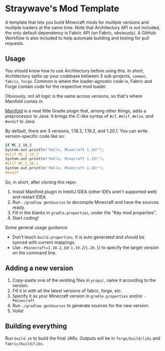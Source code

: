 Straywave's Mod Template
========================

A template that lets you build Minecraft mods for multiple versions and multiple loaders at the same time. Note that
Architectury API is *not* included, the only default dependency is Fabric API (on Fabric, obviously). A GitHub Workflow
is also included to help automate building and testing for pull requests.

## Usage

You should know how to use Architectury before using this. In short, Architectury splits up your codebase between 3
sub-projects, `common`, `fabric`, `forge`. Common is where the loader-agnostic code is, Fabric and Forge contain code
for the respective mod loader.

Obviously, not all logic is the same across versions, so that's where Manifold comes in.

[Manifold][1] is a neat little Gradle plugin that, among other things, adds a preprocessor to Java. It brings the C-like
syntax of `#if`, `#elif`, `#else`, and `#endif` to Java.

By default, there are 3 versions, 1.18.2, 1.19.2, and 1.20.1. You can write version-specific code like so:

```c
if MC_1_18_2
System.out.println("Hello, Minecraft 1.18!");
#elif MC_1_19_2
System.out.println("Hello, Minecraft 1.19!");
#elif MC_1_20_1
System.out.println("Hello, Minecraft 1.20!");
#endif
```

So, in short, after cloning this repo:

1. Install Manifold plugin in IntelliJ IDEA (other IDEs aren't supported well) and restart IDEA.
2. Run `./gradlew genSources` to decompile Minecraft and have the sources ready.
3. Fill in the blanks in `gradle.properties`, under the "Key mod properties".
4. Start coding!

Some general usage guidance:

- Don't touch `build.properties`. It is auto generated and should be synced with current mappings.
- Use `-Pminecraft=1.18.2`, (or `1.19.2`/`1.20.1`) to specify the target version on the command line.

## Adding a new version

1. Copy-paste one of the existing files in `props/`, name it according to the version.
2. Fill it in with all the latest versions of fabric, forge, etc.
3. Specify it as your Minecraft version in `gradle.properties` and/or `-Pminecraft`
4. Run `./gradlew genSources` to generate sources for the new version.
5. Voila!

## Building everything

Run `build.sh` to build the final JARs. Outputs will be in `forge/build/libs` and `fabric/build/libs`.

[1]: http://manifold.systems
